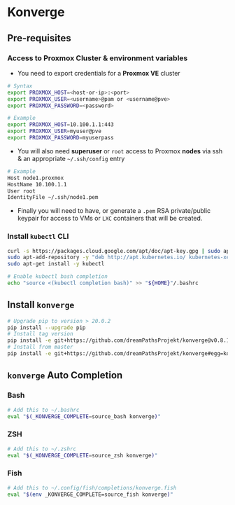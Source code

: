 # Konverge

## Pre-requisites

### Access to Proxmox Cluster & environment variables

- You need to export credentials for a __Proxmox VE__ cluster

```Bash
# Syntax
export PROXMOX_HOST=<host-or-ip>:<port>
export PROXMOX_USER=<username>@pam or <username@pve>
export PROXMOX_PASSWORD=<password>

# Example
export PROXMOX_HOST=10.100.1.1:443
export PROXMOX_USER=myuser@pve
export PROXMOX_PASSWORD=myuserpass
```

- You will also need __superuser__ or `root` access to Proxmox __nodes__ via ssh & an appropriate `~/.ssh/config` entry

```Bash
# Example
Host node1.proxmox
HostName 10.100.1.1
User root
IdentityFile ~/.ssh/node1.pem
```

- Finally you will need to have, or generate a `.pem` RSA private/public keypair for access to VMs or `LXC` containers that will be created.

### Install `kubectl` CLI

```Bash
curl -s https://packages.cloud.google.com/apt/doc/apt-key.gpg | sudo apt-key add -
sudo apt-add-repository -y "deb http://apt.kubernetes.io/ kubernetes-xenial main"
sudo apt-get install -y kubectl

# Enable kubectl bash completion
echo "source <(kubectl completion bash)" >> "${HOME}"/.bashrc
```

## Install `konverge`

```Bash
# Upgrade pip to version > 20.0.2
pip install --upgrade pip
# Install tag version
pip install -e git+https://github.com/dreamPathsProjekt/konverge@v0.8.1#egg=konverge
# Install from master
pip install -e git+https://github.com/dreamPathsProjekt/konverge#egg=konverge
```

## `konverge` Auto Completion

### Bash

```Bash
# Add this to ~/.bashrc
eval "$(_KONVERGE_COMPLETE=source_bash konverge)"
```

### ZSH

```Bash
# Add this to ~/.zshrc
eval "$(_KONVERGE_COMPLETE=source_zsh konverge)"
```

### Fish

```Bash
# Add this to ~/.config/fish/completions/konverge.fish
eval "$(env _KONVERGE_COMPLETE=source_fish konverge)"
```
